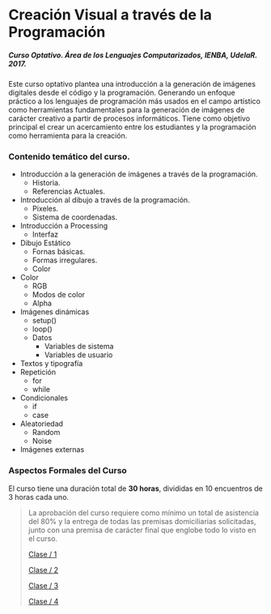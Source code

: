 # Creación Visual a través de la Programación

##### Curso Optativo. Área de los Lenguajes Computarizados, IENBA, UdelaR. 2017.

Este curso optativo plantea una introducción a la generación de imágenes digitales desde el código y la programación. Generando un enfoque práctico a los lenguajes de programación más usados en el campo artístico como herramientas fundamentales para la generación de imágenes de carácter creativo a partir de procesos informáticos. Tiene como objetivo principal el crear un acercamiento entre los estudiantes y la programación como herramienta para la creación.

### Contenido temático del curso.

* Introducción a la generación de imágenes a través de la programación.
  * Historia.
  * Referencias Actuales.
* Introducción al dibujo a través de la programación.
  * Pixeles.
  * Sistema de coordenadas.
* Introducción a Processing
  * Interfaz
* Dibujo Estático
  * Fornas básicas.
  * Formas irregulares.
  * Color
* Color
  * RGB
  * Modos de color
  * Alpha
* Imágenes dinámicas
  * setup\(\)
  * loop\(\)
  * Datos
    * Variables de sistema
    * Variables de usuario
* Textos y tipografía
* Repetición
  * for
  * while
* Condicionales
  * if
  * case
* Aleatoriedad
  * Random
  * Noise
* Imágenes externas

### Aspectos Formales del Curso

El curso tiene una duración total de **30 horas**, divididas en 10 encuentros de 3 horas cada uno.

> La aprobación del curso requiere como mínimo un total de asistencia del 80% y la entrega de todas las premisas domiciliarias solicitadas, junto con una premisa de carácter final que englobe todo lo visto en el curso.
>
> [Clase / 1](/chapter1.md)
>
> [Clase / 2](/clase-2.md)
>
> [Clase / 3](/clase-3.md)
>
> [Clase / 4](/clase-4.md)

### 



